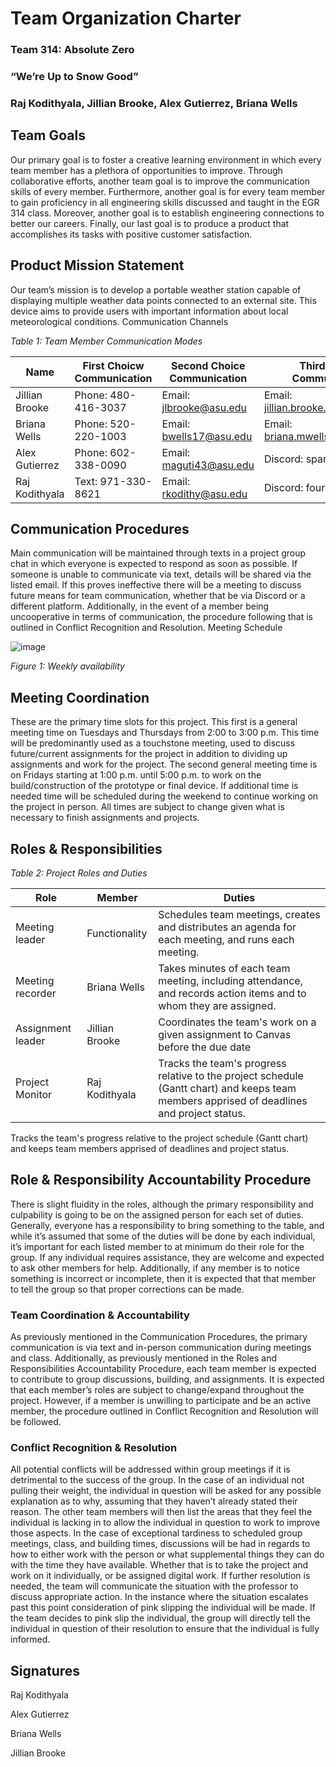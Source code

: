 
# Team Organization Charter

### Team 314: Absolute Zero

### “We’re Up to Snow Good”

### Raj Kodithyala, Jillian Brooke, Alex Gutierrez, Briana Wells

## Team Goals

Our primary goal is to foster a creative learning environment in which every team member has a plethora of opportunities to improve. Through collaborative efforts, another team goal is to improve the communication skills of every member. Furthermore, another goal is for every team member to gain proficiency in all engineering skills discussed and taught in the EGR 314 class. Moreover, another goal is to establish engineering connections to better our careers. Finally, our last goal is to produce a product that accomplishes its tasks with positive customer satisfaction.

## Product Mission Statement

Our team’s mission is to develop a portable weather station capable of displaying multiple weather data points connected to an external site. This device aims to provide users with important information about local meteorological conditions.
Communication Channels

_Table 1: Team Member Communication Modes_

| Name | First Choicw Communication | Second Choice Communication | Third Choice Communication |
| ---------------------------------------- | --------- | ------- | --------|
| Jillian Brooke | Phone: 480-416-3037 | Email: jlbrooke@asu.edu | Email: jillian.brooke.asi@gmail.com |
| Briana Wells | Phone: 520-220-1003 | Email: bwells17@asu.edu | Email: briana.mwells@yahoo.com |
|Alex Gutierrez|Phone: 602-338-0090|Email: maguti43@asu.edu|Discord: sparercomic228|
|Raj Kodithyala|Text: 971-330-8621|Email: rkodithy@asu.edu| Discord: fourflash|

## Communication Procedures
Main communication will be maintained through texts in a project group chat in which everyone is expected to respond as soon as possible. If someone is unable to communicate via text, details will be shared via the listed email. If this proves ineffective there will be a meeting to discuss future means for team communication, whether that be via Discord or a different platform. Additionally, in the event of a member being uncooperative in terms of communication, the procedure following that is outlined in Conflict Recognition and Resolution.
Meeting Schedule

![image](https://github.com/Abs0lute-Zer0/AbsoluteZero.github.io/assets/156485138/2883cd60-5932-4ce2-b37d-8e6d5aa2b195)

_Figure 1: Weekly availability_

## Meeting Coordination
These are the primary time slots for this project. This first is a general meeting time on Tuesdays and Thursdays from 2:00 to 3:00 p.m. This time will be predominantly used as a touchstone meeting, used to discuss future/current assignments for the project in addition to dividing up assignments and work for the project. The second general meeting time is on Fridays starting at 1:00 p.m. until 5:00 p.m. to work on the build/construction of the prototype or final device. If additional time is needed time will be scheduled during the weekend to continue working on the project in person.
All times are subject to change given what is necessary to finish assignments and projects.

## Roles & Responsibilities

_Table 2: Project Roles and Duties_

| Role | Member | Duties |
| ---------------------------------------- | --------- | ------- |
| Meeting leader | Functionality | Schedules team meetings, creates and distributes an agenda for each meeting, and runs each meeting. |
| Meeting recorder | Briana Wells | Takes minutes of each team meeting, including attendance, and records action items and to whom they are assigned. |
|Assignment leader|Jillian Brooke|Coordinates the team's work on a given assignment to Canvas before the due date|
|Project Monitor|Raj Kodithyala|Tracks the team's progress relative to the project schedule (Gantt chart) and keeps team members apprised of deadlines and project status.|

Tracks the team's progress relative to the project schedule (Gantt chart) and keeps team members apprised of deadlines and project status.

## Role & Responsibility Accountability Procedure
There is slight fluidity in the roles, although the primary responsibility and culpability is going to be on the assigned person for each set of duties. Generally, everyone has a responsibility to bring something to the table, and while it’s assumed that some of the duties will be done by each individual, it’s important for each listed member to at minimum do their role for the group. If any individual requires assistance, they are welcome and expected to ask other members for help. Additionally, if any member is to notice something is incorrect or incomplete, then it is expected that that member to tell the group so that proper corrections can be made.

### Team Coordination & Accountability
As previously mentioned in the Communication Procedures, the primary communication is via text and in-person communication during meetings and class. Additionally, as previously mentioned in the Roles and Responsibilities Accountability Procedure, each team member is expected to contribute to group discussions, building, and assignments. It is expected that each member’s roles are subject to change/expand throughout the project. However, if a member is unwilling to participate and be an active member, the procedure outlined in Conflict Recognition and Resolution will be followed.

### Conflict Recognition & Resolution
All potential conflicts will be addressed within group meetings if it is detrimental to the success of the group. In the case of an individual not pulling their weight, the individual in question will be asked for any possible explanation as to why, assuming that they haven’t already stated their reason. The other team members will then list the areas that they feel the individual is lacking in to allow the individual in question to work to improve those aspects. In the case of exceptional tardiness to scheduled group meetings, class, and building times, discussions will be had in regards to how to either work with the person or what supplemental things they can do with the time they have available. Whether that is to take the project and work on it individually, or be assigned digital work. If further resolution is needed, the team will communicate the situation with the professor to discuss appropriate action. In the instance where the situation escalates past this point consideration of pink slipping the individual will be made. If the team decides to pink slip the individual, the group will directly tell the individual in question of their resolution to ensure that the individual is fully informed.

## Signatures
Raj Kodithyala

Alex Gutierrez

Briana Wells

Jillian Brooke
